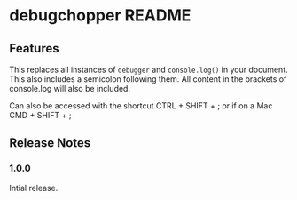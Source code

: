 # debugchopper README

## Features

This replaces all instances of `debugger` and `console.log()` in your document. This also includes a semicolon following them. All content in the brackets of console.log will also be included.

Can also be accessed with the shortcut CTRL + SHIFT + ; or if on a Mac CMD + SHIFT + ;

## Release Notes

### 1.0.0

Intial release. 

